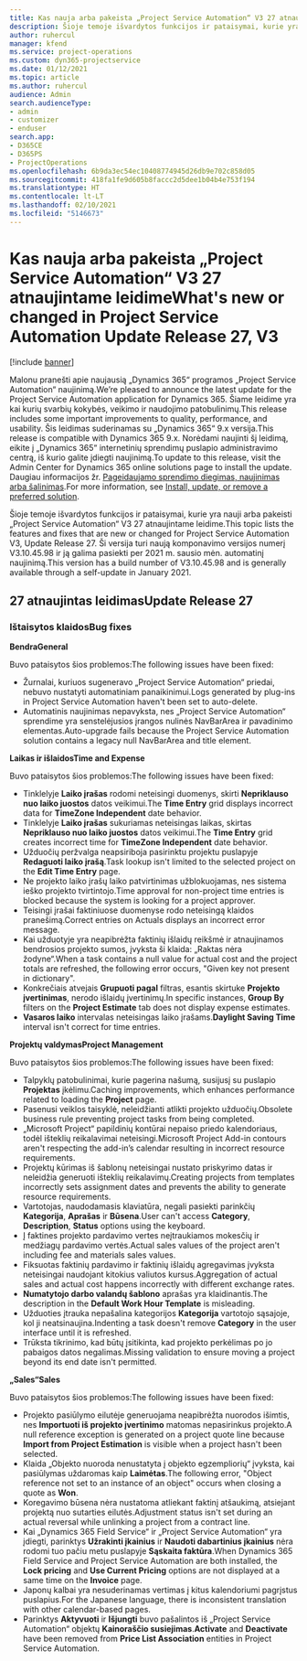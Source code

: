 ```yaml
---
title: Kas nauja arba pakeista „Project Service Automation“ V3 27 atnaujintame leidime
description: Šioje temoje išvardytos funkcijos ir pataisymai, kurie yra pasiekiami „Project Service Automation“ V3 27 atnaujintame leidime.
author: ruhercul
manager: kfend
ms.service: project-operations
ms.custom: dyn365-projectservice
ms.date: 01/12/2021
ms.topic: article
ms.author: ruhercul
audience: Admin
search.audienceType:
- admin
- customizer
- enduser
search.app:
- D365CE
- D365PS
- ProjectOperations
ms.openlocfilehash: 6b9da3ec54ec10408774945d26db9e702c858d05
ms.sourcegitcommit: 418fa1fe9d605b8faccc2d5dee1b04b4e753f194
ms.translationtype: HT
ms.contentlocale: lt-LT
ms.lasthandoff: 02/10/2021
ms.locfileid: "5146673"
---
```

# <a name="whats-new-or-changed-in-project-service-automation-update-release-27-v3"></a><span data-ttu-id="841df-103">Kas nauja arba pakeista „Project Service Automation“ V3 27 atnaujintame leidime</span><span class="sxs-lookup"><span data-stu-id="841df-103">What's new or changed in Project Service Automation Update Release 27, V3</span></span>

[!include [banner](../includes/psa-now-project-operations.md)]

<span data-ttu-id="841df-104">Malonu pranešti apie naujausią „Dynamics 365“ programos „Project Service Automation“ naujinimą.</span><span class="sxs-lookup"><span data-stu-id="841df-104">We’re pleased to announce the latest update for the Project Service Automation application for Dynamics 365.</span></span> <span data-ttu-id="841df-105">Šiame leidime yra kai kurių svarbių kokybės, veikimo ir naudojimo patobulinimų.</span><span class="sxs-lookup"><span data-stu-id="841df-105">This release includes some important improvements to quality, performance, and usability.</span></span> <span data-ttu-id="841df-106">Šis leidimas suderinamas su „Dynamics 365“ 9.x versija.</span><span class="sxs-lookup"><span data-stu-id="841df-106">This release is compatible with Dynamics 365 9.x.</span></span> <span data-ttu-id="841df-107">Norėdami naujinti šį leidimą, eikite į „Dynamics 365“ internetinių sprendimų puslapio administravimo centrą, iš kurio galite įdiegti naujinimą.</span><span class="sxs-lookup"><span data-stu-id="841df-107">To update to this release, visit the Admin Center for Dynamics 365 online solutions page to install the update.</span></span> <span data-ttu-id="841df-108">Daugiau informacijos žr. [Pageidaujamo sprendimo diegimas, naujinimas arba šalinimas](https://docs.microsoft.com/power-platform/admin/install-remove-preferred-solution).</span><span class="sxs-lookup"><span data-stu-id="841df-108">For more information, see [Install, update, or remove a preferred solution](https://docs.microsoft.com/power-platform/admin/install-remove-preferred-solution).</span></span>

<span data-ttu-id="841df-109">Šioje temoje išvardytos funkcijos ir pataisymai, kurie yra nauji arba pakeisti „Project Service Automation“ V3 27 atnaujintame leidime.</span><span class="sxs-lookup"><span data-stu-id="841df-109">This topic lists the features and fixes that are new or changed for Project Service Automation V3, Update Release 27.</span></span> <span data-ttu-id="841df-110">Ši versija turi naują komponavimo versijos numerį V3.10.45.98 ir ją galima pasiekti per 2021 m. sausio mėn. automatinį naujinimą.</span><span class="sxs-lookup"><span data-stu-id="841df-110">This version has a build number of V3.10.45.98 and is generally available through a self-update in January 2021.</span></span>

## <a name="update-release-27"></a><span data-ttu-id="841df-111">27 atnaujintas leidimas</span><span class="sxs-lookup"><span data-stu-id="841df-111">Update Release 27</span></span>

### <a name="bug-fixes"></a><span data-ttu-id="841df-112">Ištaisytos klaidos</span><span class="sxs-lookup"><span data-stu-id="841df-112">Bug fixes</span></span>

<span data-ttu-id="841df-113">**Bendra**</span><span class="sxs-lookup"><span data-stu-id="841df-113">**General**</span></span>

<span data-ttu-id="841df-114">Buvo pataisytos šios problemos:</span><span class="sxs-lookup"><span data-stu-id="841df-114">The following issues have been fixed:</span></span>

- <span data-ttu-id="841df-115">Žurnalai, kuriuos sugeneravo „Project Service Automation“ priedai, nebuvo nustatyti automatiniam panaikinimui.</span><span class="sxs-lookup"><span data-stu-id="841df-115">Logs generated by plug-ins in Project Service Automation haven't been set to auto-delete.</span></span>
- <span data-ttu-id="841df-116">Automatinis naujinimas nepavyksta, nes „Project Service Automation“ sprendime yra senstelėjusios įrangos nulinės NavBarArea ir pavadinimo elementas.</span><span class="sxs-lookup"><span data-stu-id="841df-116">Auto-upgrade fails because the Project Service Automation solution contains a legacy null NavBarArea and title element.</span></span>

<span data-ttu-id="841df-117">**Laikas ir išlaidos**</span><span class="sxs-lookup"><span data-stu-id="841df-117">**Time and Expense**</span></span>

<span data-ttu-id="841df-118">Buvo pataisytos šios problemos:</span><span class="sxs-lookup"><span data-stu-id="841df-118">The following issues have been fixed:</span></span>

- <span data-ttu-id="841df-119">Tinklelyje **Laiko įrašas** rodomi neteisingi duomenys, skirti **Nepriklauso nuo laiko juostos** datos veikimui.</span><span class="sxs-lookup"><span data-stu-id="841df-119">The **Time Entry** grid displays incorrect data for **TimeZone Independent** date behavior.</span></span>
- <span data-ttu-id="841df-120">Tinklelyje **Laiko įrašas** sukuriamas neteisingas laikas, skirtas **Nepriklauso nuo laiko juostos** datos veikimui.</span><span class="sxs-lookup"><span data-stu-id="841df-120">The **Time Entry** grid creates incorrect time for **TimeZone Independent** date behavior.</span></span>
- <span data-ttu-id="841df-121">Užduočių peržvalga neapsiriboja pasirinktu projektu puslapyje **Redaguoti laiko įrašą**.</span><span class="sxs-lookup"><span data-stu-id="841df-121">Task lookup isn't limited to the selected project on the **Edit Time Entry** page.</span></span>
- <span data-ttu-id="841df-122">Ne projekto laiko įrašų laiko patvirtinimas užblokuojamas, nes sistema ieško projekto tvirtintojo.</span><span class="sxs-lookup"><span data-stu-id="841df-122">Time approval for non-project time entries is blocked because the system is looking for a project approver.</span></span>
- <span data-ttu-id="841df-123">Teisingi įrašai faktiniuose duomenyse rodo neteisingą klaidos pranešimą.</span><span class="sxs-lookup"><span data-stu-id="841df-123">Correct entries on Actuals displays an incorrect error message.</span></span>
- <span data-ttu-id="841df-124">Kai užduotyje yra neapibrėžta faktinių išlaidų reikšmė ir atnaujinamos bendrosios projekto sumos, įvyksta ši klaida: „Raktas nėra žodyne“.</span><span class="sxs-lookup"><span data-stu-id="841df-124">When a task contains a null value for actual cost and the project totals are refreshed, the following error occurs, "Given key not present in dictionary".</span></span>
- <span data-ttu-id="841df-125">Konkrečiais atvejais **Grupuoti pagal** filtras, esantis skirtuke **Projekto įvertinimas**, nerodo išlaidų įvertinimų.</span><span class="sxs-lookup"><span data-stu-id="841df-125">In specific instances, **Group By** filters on the **Project Estimate** tab does not display expense estimates.</span></span>
- <span data-ttu-id="841df-126">**Vasaros laiko** intervalas neteisingas laiko įrašams.</span><span class="sxs-lookup"><span data-stu-id="841df-126">**Daylight Saving Time** interval isn't correct for time entries.</span></span>

<span data-ttu-id="841df-127">**Projektų valdymas**</span><span class="sxs-lookup"><span data-stu-id="841df-127">**Project Management**</span></span>

<span data-ttu-id="841df-128">Buvo pataisytos šios problemos:</span><span class="sxs-lookup"><span data-stu-id="841df-128">The following issues have been fixed:</span></span>

- <span data-ttu-id="841df-129">Talpyklų patobulinimai, kurie pagerina našumą, susijusį su puslapio **Projektas** įkėlimu.</span><span class="sxs-lookup"><span data-stu-id="841df-129">Caching improvements, which enhances performance related to loading the **Project** page.</span></span>
- <span data-ttu-id="841df-130">Pasenusi veiklos taisyklė, neleidžianti atlikti projekto užduočių.</span><span class="sxs-lookup"><span data-stu-id="841df-130">Obsolete business rule preventing project tasks from being completed.</span></span>
- <span data-ttu-id="841df-131">„Microsoft Project“ papildinių kontūrai nepaiso priedo kalendoriaus, todėl išteklių reikalavimai neteisingi.</span><span class="sxs-lookup"><span data-stu-id="841df-131">Microsoft Project Add-in contours aren't respecting the add-in’s calendar resulting in incorrect resource requirements.</span></span>
- <span data-ttu-id="841df-132">Projektų kūrimas iš šablonų neteisingai nustato priskyrimo datas ir neleidžia generuoti išteklių reikalavimų.</span><span class="sxs-lookup"><span data-stu-id="841df-132">Creating projects from templates incorrectly sets assignment dates and prevents the ability to generate resource requirements.</span></span>
- <span data-ttu-id="841df-133">Vartotojas, naudodamasis klaviatūra, negali pasiekti parinkčių **Kategorija**, **Aprašas** ir **Būsena**.</span><span class="sxs-lookup"><span data-stu-id="841df-133">User can't access **Category**, **Description**, **Status** options using the keyboard.</span></span>
- <span data-ttu-id="841df-134">Į faktines projekto pardavimo vertes neįtraukiamos mokesčių ir medžiagų pardavimo vertės.</span><span class="sxs-lookup"><span data-stu-id="841df-134">Actual sales values of the project aren't including fee and materials sales values.</span></span>
- <span data-ttu-id="841df-135">Fiksuotas faktinių pardavimo ir faktinių išlaidų agregavimas įvyksta neteisingai naudojant kitokius valiutos kursus.</span><span class="sxs-lookup"><span data-stu-id="841df-135">Aggregation of actual sales and actual cost happens incorrectly with different exchange rates.</span></span>
- <span data-ttu-id="841df-136">**Numatytojo darbo valandų šablono** aprašas yra klaidinantis.</span><span class="sxs-lookup"><span data-stu-id="841df-136">The description in the **Default Work Hour Template** is misleading.</span></span>
- <span data-ttu-id="841df-137">Užduoties įtrauka nepašalina kategorijos **Kategorija** vartotojo sąsajoje, kol ji neatsinaujina.</span><span class="sxs-lookup"><span data-stu-id="841df-137">Indenting a task doesn't remove **Category** in the user interface until it is refreshed.</span></span>
- <span data-ttu-id="841df-138">Trūksta tikrinimo, kad būtų įsitikinta, kad projekto perkėlimas po jo pabaigos datos negalimas.</span><span class="sxs-lookup"><span data-stu-id="841df-138">Missing validation to ensure moving a project beyond its end date isn't permitted.</span></span>

<span data-ttu-id="841df-139">**„Sales“**</span><span class="sxs-lookup"><span data-stu-id="841df-139">**Sales**</span></span>

<span data-ttu-id="841df-140">Buvo pataisytos šios problemos:</span><span class="sxs-lookup"><span data-stu-id="841df-140">The following issues have been fixed:</span></span>

- <span data-ttu-id="841df-141">Projekto pasiūlymo eilutėje generuojama neapibrėžta nuorodos išimtis, nes **Importuoti iš projekto įvertinimo** matomas nepasirinkus projekto.</span><span class="sxs-lookup"><span data-stu-id="841df-141">A null reference exception is generated on a project quote line because **Import from Project Estimation** is visible when a project hasn't been selected.</span></span>
- <span data-ttu-id="841df-142">Klaida „Objekto nuoroda nenustatyta į objekto egzempliorių“ įvyksta, kai pasiūlymas uždaromas kaip **Laimėtas**.</span><span class="sxs-lookup"><span data-stu-id="841df-142">The following error, "Object reference not set to an instance of an object" occurs when closing a quote as **Won**.</span></span>
- <span data-ttu-id="841df-143">Koregavimo būsena nėra nustatoma atliekant faktinį atšaukimą, atsiejant projektą nuo sutarties eilutės.</span><span class="sxs-lookup"><span data-stu-id="841df-143">Adjustment status isn't set during an actual reversal while unlinking a project from a contract line.</span></span>
- <span data-ttu-id="841df-144">Kai „Dynamics 365 Field Service“ ir „Project Service Automation“ yra įdiegti, parinktys **Užrakinti įkainius** ir **Naudoti dabartinius įkainius** nėra rodomi tuo pačiu metu puslapyje **Sąskaita faktūra**.</span><span class="sxs-lookup"><span data-stu-id="841df-144">When Dynamics 365 Field Service and Project Service Automation are both installed, the **Lock pricing** and **Use Current Pricing** options are not displayed at a same time on the **Invoice** page.</span></span>
- <span data-ttu-id="841df-145">Japonų kalbai yra nesuderinamas vertimas į kitus kalendoriumi pagrįstus puslapius.</span><span class="sxs-lookup"><span data-stu-id="841df-145">For the Japanese language, there is inconsistent translation with other calendar-based pages.</span></span>
- <span data-ttu-id="841df-146">Parinktys **Aktyvuoti** ir **Išjungti** buvo pašalintos iš „Project Service Automation“ objektų **Kainoraščio susiejimas**.</span><span class="sxs-lookup"><span data-stu-id="841df-146">**Activate** and **Deactivate** have been removed from **Price List Association** entities in Project Service Automation.</span></span>
